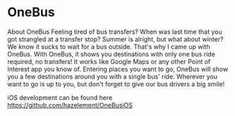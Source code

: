 # OneBus
About OneBus
Feeling tired of bus transfers? When was last time that you got strangled at a transfer stop? Summer is alright, but what about winter? We know it sucks to wait for a bus outside. That's why I came up with OneBus. 
With OneBus, it shows you destinations with only one bus ride required, no transfers! 
It works like Google Maps or any other Point of Interest app you know of. Entering places you want to go, OneBus will show you a few destinations around you with a single bus' ride. Wherever you want to go is up to you, but don't forget to give our bus drivers a big smile! 

iOS development can be found here https://github.com/hazelement/OneBusiOS
